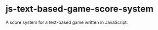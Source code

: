 js-text-based-game-score-system
===============================

A score system for a text-based game written in JavaScript.